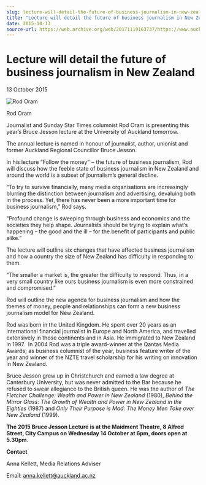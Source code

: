 ```yaml
---
slug: lecture-will-detail-the-future-of-business-journalism-in-new-zealand
title: "Lecture will detail the future of business journalism in New Zealand"
date: 2015-10-13
source-url: https://web.archive.org/web/20171119163737/https://www.auckland.ac.nz/en/about/news-events-and-notices/news/news-2015/10/lecture-will-detail-the-future-of-business-journalism-in-new-zea.html
---
```

Lecture will detail the future of business journalism in New Zealand
====================================================================

13 October 2015

![Rod Oram](https://www.auckland.ac.nz/en/about/news-events-and-notices/news/news-2015/10/lecture-will-detail-the-future-of-business-journalism-in-new-zea/_jcr_content/par/textimage/image.img.jpg/1453346247624.jpg "Rod Oram")

Rod Oram

Journalist and Sunday Star Times columnist Rod Oram is presenting this year’s Bruce Jesson lecture at the University of Auckland tomorrow.

The annual lecture is named in honour of journalist, author, unionist and former Auckland Regional Councillor Bruce Jesson.

In his lecture “Follow the money” ‒ the future of business journalism, Rod will discuss how the feeble state of business journalism in New Zealand and around the world is a subset of journalism’s general decline.

“To try to survive financially, many media organisations are increasingly blurring the distinction between journalism and advertising, devaluing both in the process. Yet, there has never been a more important time for business journalism,” Rod says.

“Profound change is sweeping through business and economics and the societies they help shape. Journalists should be trying to explain what’s happening – the good and the ill – for the benefit of participants and public alike.”

The lecture will outline six changes that have affected business journalism and how a country the size of New Zealand has difficulty in responding to them.

“The smaller a market is, the greater the difficulty to respond. Thus, in a very small country like ours business journalism is even more constrained and compromised.”

Rod will outline the new agenda for business journalism and how the themes of money, people and relationships can form a new business journalism model for New Zealand.

Rod was born in the United Kingdom. He spent over 20 years as an international financial journalist in Europe and North America, and travelled extensively in those continents and in Asia. He immigrated to New Zealand in 1997.  In 2004 Rod was a triple award-winner at the Qantas Media Awards; as business columnist of the year, business feature writer of the year and winner of the NZTE travel scholarship for his writing on innovation in New Zealand.

Bruce Jesson grew up in Christchurch and earned a law degree at Canterbury University, but was never admitted to the Bar because he refused to swear allegiance to the British queen. He was the author of _The Fletcher Challenge: Wealth and Power in New Zealand_ (1980), _Behind the Mirror Glass: The Growth of Wealth and Power in New Zealand in the Eighties_ (1987) and _Only Their Purpose is Mad: The Money Men Take over New Zealand_ (1999).

**The 2015 Bruce Jesson Lecture is at the Maidment Theatre, 8 Alfred Street, City Campus on Wednesday 14 October at 6pm, doors open at 5.30pm**.

**Contact**

Anna Kellett, Media Relations Adviser

Email: [anna.kellett@auckland.ac.nz](mailto:anna.kellett@auckland.ac.nz)